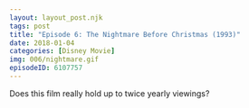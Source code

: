 ```yaml
---
layout: layout_post.njk
tags: post
title: "Episode 6: The Nightmare Before Christmas (1993)"
date: 2018-01-04
categories: [Disney Movie]
img: 006/nightmare.gif
episodeID: 6107757
---
```


Does this film really hold up to twice yearly viewings?
